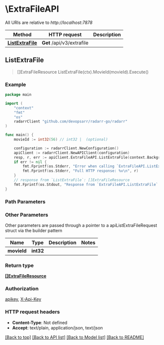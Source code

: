 # \ExtraFileAPI

All URIs are relative to *http://localhost:7878*

Method | HTTP request | Description
------------- | ------------- | -------------
[**ListExtraFile**](ExtraFileAPI.md#ListExtraFile) | **Get** /api/v3/extrafile | 



## ListExtraFile

> []ExtraFileResource ListExtraFile(ctx).MovieId(movieId).Execute()



### Example

```go
package main

import (
	"context"
	"fmt"
	"os"
	radarrClient "github.com/devopsarr/radarr-go/radarr"
)

func main() {
	movieId := int32(56) // int32 |  (optional)

	configuration := radarrClient.NewConfiguration()
	apiClient := radarrClient.NewAPIClient(configuration)
	resp, r, err := apiClient.ExtraFileAPI.ListExtraFile(context.Background()).MovieId(movieId).Execute()
	if err != nil {
		fmt.Fprintf(os.Stderr, "Error when calling `ExtraFileAPI.ListExtraFile``: %v\n", err)
		fmt.Fprintf(os.Stderr, "Full HTTP response: %v\n", r)
	}
	// response from `ListExtraFile`: []ExtraFileResource
	fmt.Fprintf(os.Stdout, "Response from `ExtraFileAPI.ListExtraFile`: %v\n", resp)
}
```

### Path Parameters



### Other Parameters

Other parameters are passed through a pointer to a apiListExtraFileRequest struct via the builder pattern


Name | Type | Description  | Notes
------------- | ------------- | ------------- | -------------
 **movieId** | **int32** |  | 

### Return type

[**[]ExtraFileResource**](ExtraFileResource.md)

### Authorization

[apikey](../README.md#apikey), [X-Api-Key](../README.md#X-Api-Key)

### HTTP request headers

- **Content-Type**: Not defined
- **Accept**: text/plain, application/json, text/json

[[Back to top]](#) [[Back to API list]](../README.md#documentation-for-api-endpoints)
[[Back to Model list]](../README.md#documentation-for-models)
[[Back to README]](../README.md)

